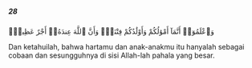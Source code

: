 ##### 28

<span class="ayah">وَٱعْلَمُوٓا۟ أَنَّمَآ أَمْوَٰلُكُمْ وَأَوْلَٰدُكُمْ فِتْنَةٌۭ وَأَنَّ ٱللَّهَ عِندَهُۥٓ أَجْرٌ عَظِيمٌۭ</span>

<span class="ayah_translation">Dan ketahuilah, bahwa hartamu dan anak-anakmu itu hanyalah sebagai cobaan dan sesungguhnya di sisi Allah-lah pahala yang besar.</span>
